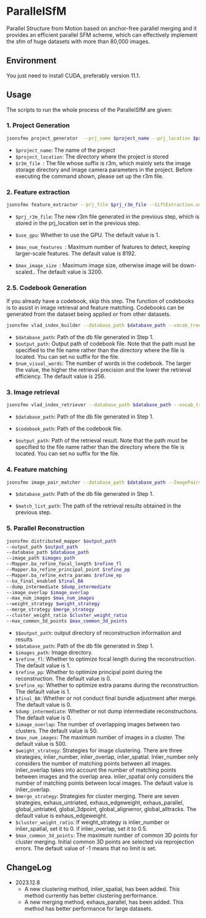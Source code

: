 # ParallelSfM

Parallel Structure from Motion based on anchor-free parallel merging and it provides an efficient parallel SFM scheme, which can effectively implement the sfm of huge datasets with more than 80,000 images.

## Environment

You just need to install CUDA, preferably version 11.1.


## Usage

The scripts to run the whole process of the ParallelSfM are given:

### 1. Project Generation
```sh
jsonsfmx project_generator  --prj_name $project_name --prj_location $project_location --group_file $r3m_file 
```
- ```$project_name```:   The name of the project
- ```$project_location```: The directory where the project is stored
- ```$r3m_file ```:  The file whose suffix is r3m, which mainly sets the image storage directory and image camera parameters in the project. Before executing the command shown, please set up the r3m file.

### 2. Feature extraction
```sh
jsonsfmx feature_extractor --prj_file $prj_r3m_file --SiftExtraction.use_gpu $use_gpu --SiftExtraction.max_num_features $max_num_features --SiftExtraction.max_image_size $max_image_size
```
- ```$prj_r3m_file```:   The new r3m file generated in the previous step, which is stored in the prj_location set in the previous step.

- ```$use_gpu```:  Whether to use the GPU. The default value is 1.

- ```$max_num_features ```:  Maximum number of features to detect, keeping larger-scale features. The default value is 8192.

- ```$max_image_size ```:  Maximum image size, otherwise image will be down-scaled.. The default value is 3200.

### 2.5. Codebook Generation

If you already have a codebook, skip this step. The function of codebooks is to assist in image retrieval and feature matching. Codebooks can be generated from the dataset being applied or from other datasets.

```sh
jsonsfmx vlad_index_builder --database_path $database_path --vocab_tree_path $output_path --num_visual_words $num_visual_words
```
- ```$database_path```: Path of the db file generated in Step 1.
- ```$output_path```: Output path of codebook file. Note that the path must be specified to the file name rather than the directory where the file is located. You can set no suffix for the file.
- ```$num_visual_words```: The number of words in the codebook. The larger the value, the higher the retrieval precision and the lower the retrieval efficiency. The default value is 256.

### 3. Image retrieval
```sh
jsonsfmx vlad_index_retriever --database_path $database_path --vocab_tree_path $codebook_path --output_result_path $output_path
```
- ```$database_path```: Path of the db file generated in Step 1.

- ```$codebook_path```:  Path of the codebook file.

- ```$output_path```:  Path of the retrieval result. Note that the path must be specified to the file name rather than the directory where the file is located. You can set no suffix for the file.

### 4. Feature matching
```sh
jsonsfmx image_pair_matcher --database_path $database_path --ImagePairsMatching.match_list_path $match_list_path 
```
- ```$database_path```: Path of the db file generated in Step 1.

- ```$match_list_path```:  The path of the retrieval results obtained in the previous step.

### 5. Parallel Reconstruction
```sh
jsonsfmx distributed_mapper $output_path 
--output_path $output_path 
--database_path $database_path 
--image_path $images_path 
--Mapper.ba_refine_focal_length $refine_fl 
--Mapper.ba_refine_principal_point $refine_pp 
--Mapper.ba_refine_extra_params $refine_ep 
--ba_final_enabled $final_BA 
--dump_intermediate $dump_intermediate 
--image_overlap $image_overlap 
--max_num_images $max_num_images 
--weight_strategy $weight_strategy 
--merge_strategy $merge_strategy 
--cluster_weight_ratio $cluster_weight_ratio 
--max_common_3d_points $max_common_3d_points
```
- ```$$output_path```: output directory of reconstruction information and results
- ```$database_path```:  Path of the db file generated in Step 1.
- ```$images_path```:  Image directory.
- ```$refine_fl```:  Whether to optimize focal length during the reconstruction. The default value is 1.
- ```$refine_pp```:  Whether to optimize principal point during the reconstruction. The default value is 0.
- ```$refine_ep```:  Whether to optimize extra params during the reconstruction. The default value is 1.
- ```$final_BA```:  Whether or not conduct final bundle adjustment after merge. The default value is 0.
- ```$dump_intermediate```:  Whether or not dump intermediate reconstructions. The default value is 0.
- ```$image_overlap```:  The number of overlapping images between two clusters. The default value is 50.
- ```$max_num_images```:  The maximum number of images in a cluster. The default value is 500.
- ```$weight_strategy```:  Strategies for image clustering. There are three strategies, inlier_number, inlier_overlap, inlier_spatial. Inlier_number only considers the number of matching points between all images. inlier_overlap takes into account the number of matching points between images and the overlap area. inlier_spatial only considers the number of matching points between local images. The default value is inlier_overlap.
- ```$merge_strategy```:  Strategies for cluster merging. There are seven strategies, exhaus_untriated, exhaus_edgeweight, exhaus_parallel, global_untriated, global_3dpoint, global_alignerror, global_alltracks. The default value is exhaus_edgeweight.
- ```$cluster_weight_ratio```:  If weight_strategy is inlier_number or inlier_spatial, set it to 0. if inlier_overlap, set it to 0.5.
- ```$max_common_3d_points```:  The maximum number of common 3D points for cluster merging. Initial common 3D points are selected via reprojection errors. The default value of -1 means that no limit is set.


## ChangeLog

- 2023.12.8
  - A new clustering method, inlier_spatial, has been added. This method currently has better clustering performance.
  - A new merging method, exhaus_parallel, has been added. This method has better performance for large datasets.
  
